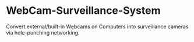 # WebCam-Surveillance-System
Convert external/built-in Webcams on Computers into surveillance cameras via hole-punching networking.

